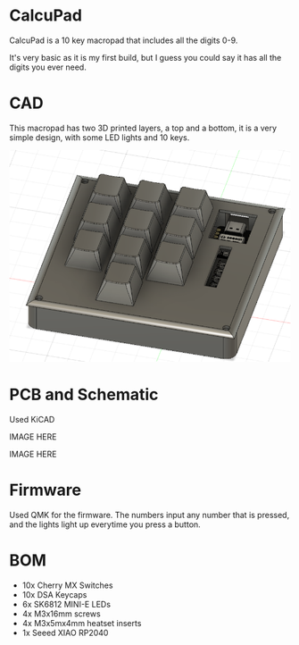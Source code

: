 # CalcuPad

CalcuPad is a 10 key macropad that includes all the digits 0-9.

It's very basic as it is my first build, but I guess you could say it has all the digits you ever need.

# CAD

This macropad has two 3D printed layers, a top and a bottom, it is a very simple design, with some LED lights and 10 keys.

![CAD](https://github.com/BigBrain244466666/CalcuPad/blob/main/CalcuPad/Images/CAD.png)

# PCB and Schematic

Used KiCAD

IMAGE HERE

IMAGE HERE

# Firmware

Used QMK for the firmware. The numbers input any number that is pressed, and the lights light up everytime you press a button.

# BOM

- 10x Cherry MX Switches
- 10x DSA Keycaps
- 6x SK6812 MINI-E LEDs
- 4x M3x16mm screws
- 4x M3x5mx4mm heatset inserts
- 1x Seeed XIAO RP2040

